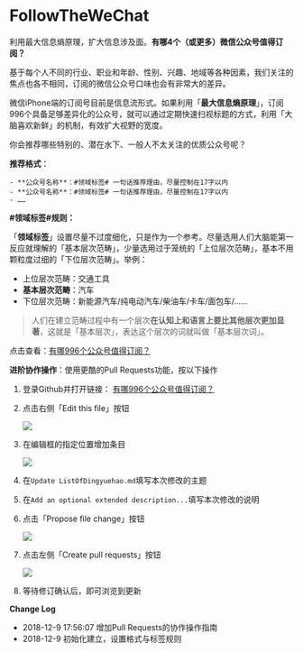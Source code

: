 # FollowTheWeChat
利用最大信息熵原理，扩大信息涉及面。**有哪4个（或更多）微信公众号值得订阅？**

基于每个人不同的行业、职业和年龄、性别、兴趣、地域等各种因素，我们关注的焦点也各不相同，订阅的微信公众号口味也会有非常大的差异。

微信iPhone端的订阅号目前是信息流形式。如果利用「**最大信息熵原理**」，订阅996个具备足够差异化的公众号，就可以通过定期快速扫视标题的方式，利用「大脑喜欢新鲜」的机制，有效扩大视野的宽度。

你会推荐哪些特别的、潜在水下、一般人不太关注的优质公众号呢？

**推荐格式**：

```
- **公众号名称**：#领域标签# 一句话推荐理由，尽量控制在17字以内
- **公众号名称**：#领域标签# 一句话推荐理由，尽量控制在17字以内
- ……
```

**#领域标签#规则：**

「**领域标签**」设置尽量不过度细化，只是作为一个参考。尽量选用人们大脑能第一反应就理解的「基本层次范畴」，少量选用过于笼统的「上位层次范畴」，基本不用颗粒度过细的「下位层次范畴」。举例：

- 上位层次范畴：交通工具
- **基本层次范畴**：汽车
- 下位层次范畴：新能源汽车/纯电动汽车/柴油车/卡车/面包车/……

> 人们在建立范畴过程中有一个层次**在认知上和语言上要比其他层次更加显著**，这就是「基本层次」，表达这个层次的词就叫做「基本层次词」。

点击查看：[有哪996个公众号值得订阅？](https://github.com/lirenchong/FollowTheWeChat/blob/master/ListOfDingyuehao.md)

**进阶协作操作**：使用更酷的Pull Requests功能，按以下操作

1. 登录Github并打开链接： [有哪996个公众号值得订阅？](https://github.com/lirenchong/FollowTheWeChat/blob/master/ListOfDingyuehao.md)

2. 点击右侧「Edit this file」按钮

	![](http://lirenchong.jirankeji.com/201812091751_807.png)

3. 在编辑框的指定位置增加条目

	![](http://lirenchong.jirankeji.com/201812091753_769.png)

4. 在`Update ListOfDingyuehao.md`填写本次修改的主题

5. 在`Add an optional extended description...`填写本次修改的说明

6. 点击「Propose file change」按钮

	![](http://lirenchong.jirankeji.com/201812091754_517.png)

7. 点击左侧「Create pull requests」按钮

	![](http://lirenchong.jirankeji.com/201812091754_447.png)

8. 等待修订确认后，即可浏览到更新



**Change Log**

- 2018-12-9 17:56:07 增加Pull Requests的协作操作指南
- 2018-12-9 初始化建立，设置格式与标签规则